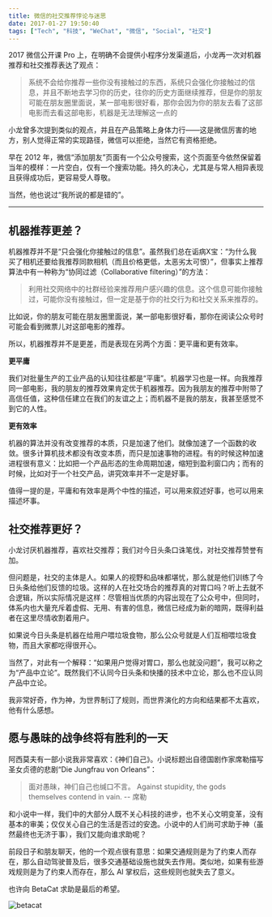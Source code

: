 ```yaml
---
title: 微信的社交推荐悖论与迷思
date: 2017-01-27 19:50:40
tags: ["Tech", "科技", "WeChat", "微信", "Social", "社交"]
---
```



2017 微信公开课 Pro 上，在明确不会提供小程序分发渠道后，小龙再一次对机器推荐和社交推荐表达了观点：

> 系统不会给你推荐一些你没有接触过的东西，系统只会强化你接触过的信息，并且不断地去学习你的历史，往你的历史方面继续推荐，但是你的朋友可能在朋友圈里面说，某一部电影很好看，那你会因为你的朋友去看了这部电影而去看这部电影，机器是无法理解这一点的

小龙曾多次提到类似的观点，并且在产品策略上身体力行——这是微信厉害的地方，别人觉得正常的实现路径，微信可以拒绝，当然它有资格拒绝。

早在 2012 年，微信“添加朋友”页面有一个公众号搜索，这个页面至今依然保留着当年的模样：一片空白，仅有一个搜索功能。持久的决心，尤其是与常人相异表现且获得成功后，更容易受人尊敬。

当然，他也说过“我所说的都是错的”。

<!-- more -->

---

## 机器推荐更差？

机器推荐并不是“只会强化你接触过的信息”。虽然我们总在诟病X宝：“为什么我买了相机还要给我推荐同款相机（而且价格更低，太恶劣太可恨）”，但事实上推荐算法中有一种称为“协同过滤（Collaborative filtering）”的方法：

> 利用社交网络中的社群经验来推荐用户感兴趣的信息。这个信息可能你接触过，可能你没有接触过，但一定是基于你的社交行为和社交关系来推荐的。

比如说，你的朋友可能在朋友圈里面说，某一部电影很好看，那你在阅读公众号时可能会看到微票儿对这部电影的推荐。

所以，机器推荐并不是更差，而是表现在另两个方面：更平庸和更有效率。

**更平庸**

我们对批量生产的工业产品的认知往往都是“平庸”。机器学习也是一样。向我推荐同一部电影，我的朋友的推荐效果肯定优于机器推荐。因为我朋友的推荐中附带了高信任值，这种信任建立在我们的友谊之上；而机器不是我的朋友，我甚至感觉不到它的人性。

**更有效率**

机器的算法并没有改变推荐的本质，只是加速了他们。就像加速了一个函数的收敛。很多计算机技术都没有改变本质，而只是加速事物的进程。有的时候这种加速进程很有意义：比如把一个产品形态的生命周期加速，缩短到盈利窗口内；而有的时候，比如对于一个社交产品，讲究效率并不一定是好事。

值得一提的是，平庸和有效率是两个中性的描述，可以用来叙述好事，也可以用来描述坏事。

## 社交推荐更好？

小龙讨厌机器推荐，喜欢社交推荐；我们对今日头条口诛笔伐，对社交推荐赞誉有加。

但问题是，社交的主体是人。如果人的视野和品味都堪忧，那么就是他们训练了今日头条给他们反馈的垃圾。这样的人在社交场合的推荐真的对胃口吗？听上去就不合逻辑，所以实际情况是这样：尽管相当优质的内容出现在了公众号中，但同时，体系内也大量充斥着虚假、无用、有害的信息，微信已经成为新的暗网，既得利益者在这里尽情收割着用户。

如果说今日头条是机器在给用户喂垃圾食物，那么公众号就是人们互相喂垃圾食物，而且大家都吃得很开心。

当然了，对此有一个解释：“如果用户觉得对胃口，那么也就没问题”，我可以称之为“产品中立论”。既然我们不认同今日头条和快播的技术中立论，那么也不应认同产品中立论。

我非常好奇，作为神，为世界制订了规则，而世界演化的方向和结果都不太喜欢，他有什么感想。

## 愿与愚昧的战争终将有胜利的一天

阿西莫夫有一部小说我非常喜欢：《神们自己》。小说标题出自德国剧作家席勒描写圣女贞德的悲剧“Die Jungfrau von Orleans”：

> 面对愚昧，神们自己也缄口不言。
> Against stupidity, the gods themselves contend in vain.
> -- 席勒

和小说中一样，我们中的大部分人既不关心科技的进步，也不关心文明变革，没有基本的审美；仅仅关心自己的生活是否过的安逸。小说中的人们尚可求助于神（虽然最终也无济于事），我们又能向谁求助呢？

前段日子和朋友聊天，他的一个观点很有意思：如果交通规则是为了约束人而存在，那么自动驾驶普及后，很多交通基础设施也就失去作用。类似地，如果有些游戏规则是为了约束人而存在，那么 AI 掌权后，这些规则也就失去了意义。

也许向 BetaCat 求助是最后的希望。

![betacat](/wechat-paradox/betacat-1.png)
